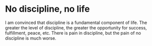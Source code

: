 # No discipline, no life

I am convinced that discipline is a fundamental component of life. The greater the level of discipline, the greater the opportunity for success, fulfillment, peace, etc. There is pain in discipline, but the pain of no discipline is much worse.
